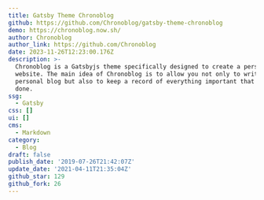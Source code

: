 ```yaml
---
title: Gatsby Theme Chronoblog
github: https://github.com/Chronoblog/gatsby-theme-chronoblog
demo: https://chronoblog.now.sh/
author: Chronoblog
author_link: https://github.com/Chronoblog
date: 2023-11-26T12:23:00.176Z
description: >-
  Chronoblog is a Gatsbyjs theme specifically designed to create a personal
  website. The main idea of ​​Chronoblog is to allow you not only to write a
  personal blog but also to keep a record of everything important that you have
  done.
ssg:
  - Gatsby
css: []
ui: []
cms:
  - Markdown
category:
  - Blog
draft: false
publish_date: '2019-07-26T21:42:07Z'
update_date: '2021-04-11T21:35:04Z'
github_star: 129
github_fork: 26
---
```


